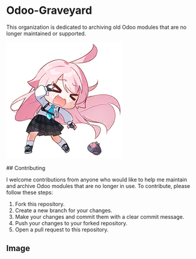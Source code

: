 # Odoo-Graveyard

This organization is dedicated to archiving old Odoo modules that are no longer maintained or supported.
<p style="justify-content:center;text-align:center;item-align:center;">

![Odoo-Graveyard Image](/ClanChat_Emoji_Dummy04.png)
</p>
## Contributing

I welcome contributions from anyone who would like to help me maintain and archive Odoo modules that are no longer in use. To contribute, please follow these steps:

1. Fork this repository.
2. Create a new branch for your changes.
3. Make your changes and commit them with a clear commit message.
4. Push your changes to your forked repository.
5. Open a pull request to this repository.

## Image
